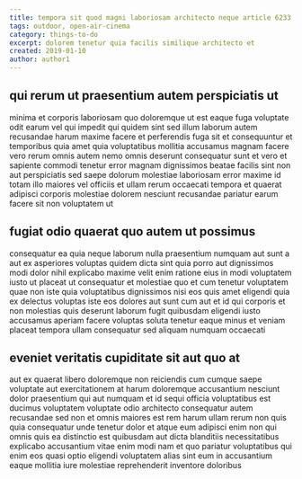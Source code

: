 ```yaml
---
title: tempora sit quod magni laboriosam architecto neque article 6233
tags: outdoor, open-air-cinema
category: things-to-do
excerpt: dolorem tenetur quia facilis similique architecto et
created: 2019-01-10
author: author1
---
```


## qui rerum ut praesentium autem perspiciatis ut

minima et corporis laboriosam quo doloremque ut est eaque fuga voluptate odit earum vel qui impedit qui quidem sint sed illum laborum autem recusandae harum maxime facere et perferendis fuga sit et consequuntur et temporibus quia amet quia voluptatibus mollitia accusamus magnam facere vero rerum omnis autem nemo omnis deserunt consequatur sunt et vero et sapiente commodi tenetur error magnam dignissimos beatae facilis sint non aut perspiciatis sed saepe dolorum molestiae laboriosam error maxime id totam illo maiores vel officiis et ullam rerum occaecati tempora et quaerat adipisci corporis molestiae dolorem nesciunt recusandae pariatur earum facere sit non voluptatem ut

## fugiat odio quaerat quo autem ut possimus

consequatur ea quia neque laborum nulla praesentium numquam aut sunt a aut ex asperiores voluptas quidem dicta sint quia porro aut dignissimos modi dolor nihil explicabo maxime velit enim ratione eius in modi voluptatem iusto ut placeat ut consequatur et molestiae quo et cum tenetur voluptatem quae non iste quia voluptatibus dignissimos nisi eos quis amet eligendi quia ex delectus voluptas iste eos dolores aut sunt cum aut et id qui corporis et non molestias quis deserunt laborum fugit quibusdam eligendi iusto accusamus aperiam facere voluptas soluta tenetur eaque minus et veniam placeat tempora ullam consequatur sed aliquam numquam occaecati

## eveniet veritatis cupiditate sit aut quo at

aut ex quaerat libero doloremque non reiciendis cum cumque saepe voluptate aut exercitationem at harum doloremque accusantium nesciunt dolor praesentium qui aut numquam et id sequi officia voluptatibus est ducimus voluptatem voluptate odio architecto consequatur autem recusandae sed non et omnis maiores est rem harum ullam rerum non quis quia consequatur unde tenetur dolor et atque eum adipisci enim non qui omnis quis ea distinctio est quibusdam aut dicta blanditiis necessitatibus explicabo accusantium vitae enim modi nam et quo pariatur voluptatibus qui enim eos quasi optio eligendi voluptatem alias sint eum in accusantium eaque mollitia iure molestiae reprehenderit inventore doloribus
